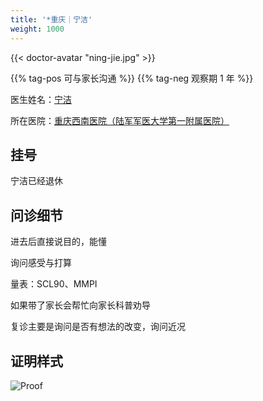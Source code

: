 ```yaml
---
title: '*重庆｜宁洁'
weight: 1000
---
```


{{< doctor-avatar "ning-jie.jpg" >}}

{{% tag-pos 可与家长沟通 %}} {{% tag-neg 观察期 1 年 %}}

医生姓名：[宁洁](https://www.haodf.com/doctor/1129160221.html)

所在医院：[重庆西南医院（陆军军医大学第一附属医院）](https://amap.com/place/B00170914B)

## 挂号

宁洁已经退休

## 问诊细节

进去后直接说目的，能懂

询问感受与打算

量表：SCL90、MMPI

如果带了家长会帮忙向家长科普劝导

复诊主要是询问是否有想法的改变，询问近况

## 证明样式

![Proof](/images/doctor/proof/ning-jie.jpg)
